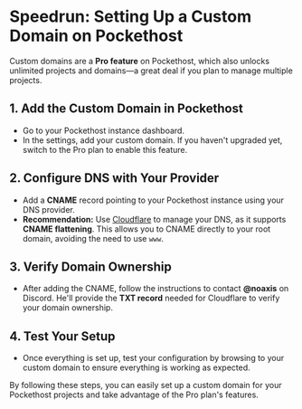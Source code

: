 # Speedrun: Setting Up a Custom Domain on Pockethost

Custom domains are a **Pro feature** on Pockethost, which also unlocks unlimited projects and domains—a great deal if you plan to manage multiple projects.

## 1. Add the Custom Domain in Pockethost

- Go to your Pockethost instance dashboard.
- In the settings, add your custom domain. If you haven't upgraded yet, switch to the Pro plan to enable this feature.

## 2. Configure DNS with Your Provider

- Add a **CNAME** record pointing to your Pockethost instance using your DNS provider.
- **Recommendation:** Use [Cloudflare](https://cloudflare.com) to manage your DNS, as it supports **CNAME flattening**. This allows you to CNAME directly to your root domain, avoiding the need to use `www`.

## 3. Verify Domain Ownership

- After adding the CNAME, follow the instructions to contact **@noaxis** on Discord. He'll provide the **TXT record** needed for Cloudflare to verify your domain ownership.

## 4. Test Your Setup

- Once everything is set up, test your configuration by browsing to your custom domain to ensure everything is working as expected.

By following these steps, you can easily set up a custom domain for your Pockethost projects and take advantage of the Pro plan's features.
